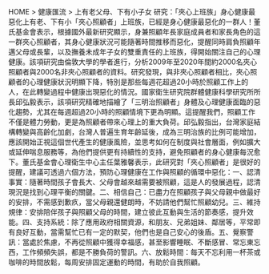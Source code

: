 HOME > 健康匯流 > 上有老父母、下有小子女   研究：「夾心上班族」身心健康最惡化上有老、下有小「夾心照顧者」上班族，已經是身心健康最惡化的一群人！董氏基金會表示，根據國外最新研究顯示，身兼照顧年長家庭成員者和家長角色的這一群夾心照顧者，其身心健康狀況可能隨著時間推移而惡化，提醒同時肩負照顧年邁父母或長輩，以及撫養未成年子女的雙重責任的上班族，得開始關注自己的心理健康。該項研究由倫敦大學的學者進行，分析2009年至2020年間約2000名夾心照顧者與2000名非夾心照顧者的資料。研究發現，與非夾心照顧者相比，夾心照顧者的心理健康狀況明顯下降，特別是那些每週花超過20小時於照顧工作上的人，在此轉變過程中健康出現惡化的情況。國家衛生研究院群體健康科學研究所所長邱弘毅表示，該項研究精確地描繪了「三明治照顧者」身體及心理健康面臨的惡化趨勢，尤其在每週超過20小時的照顧情境下更為明顯。這提醒我們，照顧工作不僅是體力勞動，更是為照顧者帶來心理上的重大負荷。邱弘毅指出，台灣家庭結構轉變與高齡化加劇，台灣人普遍生育年齡延後，成為三明治族的比例可能增加，應該開始正視這個世代產生的健康風險，並思考如何在制度與社會層面，例如擴大或延伸喘息服務等，為他們提供更有持續性的支持，避免照顧者的身心健康每況愈下。董氏基金會心理衛生中心主任葉雅馨表示，此研究對「夾心照顧者」是很好的提醒，建議可透過六個方法，預防心理健康在工作與照顧的循環中惡化：一、認清事實：隨著時間孩子會長大、父母會越來越需要被照顧，這是人的發展過程，認清現況是找到心理平衡的關鍵。二、相信自己：已盡力在照顧孩子與父母親中做最好的安排，不需感到歉疚，當父母親還健朗時，不妨請他們幫忙照顧幼兒。三、維持規律：安排陪伴孩子與照顧父母的時間，建立彼此互動與生活的節奏感，提升效能。四、支持系統：除了應用政府相關資源，和朋友、兄弟姐妹、鄰居等，平常即有良好互動，當需幫忙已有一定的默契，他們也是自己安心的後盾。五、覺察警訊：當處於焦慮，不再從照顧中獲得幸福感，甚至影響睡眠、不斷感冒、常忘東忘西，工作頻頻失誤，都是不勝負荷的警訊。六、放鬆時間：每天不忘利用一杯茶或咖啡的時間放鬆，每周安排固定運動的時間，有助於自我照顧。